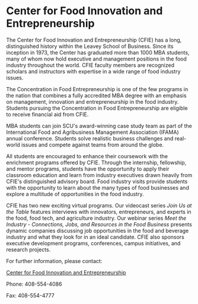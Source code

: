 Center for Food Innovation and Entrepreneurship
===============================================

The Center for Food Innovation and Entrepreneurship (CFIE) has a long, distinguished history within the Leavey School of Business. Since its inception in 1973, the Center has graduated more than 1000 MBA students, many of whom now hold executive and management positions in the food industry throughout the world. CFIE faculty members are recognized scholars and instructors with expertise in a wide range of food industry issues.

The Concentration in Food Entrepreneurship is one of the few programs in the nation that combines a fully accredited MBA degree with an emphasis on management, innovation and entrepreneurship in the food industry. Students pursuing the Concentration in Food Entrepreneurship are eligible to receive financial aid from CFIE.

MBA students can join SCU's award-winning case study team as part of the International Food and Agribusiness Management Association (IFAMA) annual conference. Students solve realistic business challenges and real-world issues and compete against teams from around the globe.

All students are encouraged to enhance their coursework with the enrichment programs offered by CFIE. Through the internship, fellowship, and mentor programs, students have the opportunity to apply their classroom education and learn from industry executives drawn heavily from CFIE's distinguished advisory board. Food industry visits provide students with the opportunity to learn about the many types of food businesses and explore a multitude of opportunities in the food industry.

CFIE has two new exciting virtual programs. Our videocast series *Join Us at the Table* features interviews with innovators, entrepreneurs, and experts in the food, food tech, and agriculture industry. Our webinar series *Meet the Industry - Connections, Jobs, and Resources in the Food Business* presents dynamic companies discussing job opportunities in the food and beverage industry and what they look for in an ideal candidate. CFIE also sponsors executive development programs, conferences, campus initiatives, and research projects.

For further information, please contact:

[Center for Food Innovation and Entrepreneurship](https://www.scu.edu/business/cfie/)

Phone: 408-554-4086

Fax: 408-554-4777

